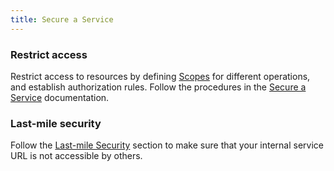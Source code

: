 ```yaml
---
title: Secure a Service
---
```


### Restrict access

Restrict access to resources by defining [Scopes](/overview/security/index.html#Scopes) for different operations, and establish authorization rules. Follow the procedures in the [Secure a Service](/overview/security/index.html#SecureaService) documentation.


### Last-mile security

Follow the [Last-mile Security](/overview/security/index.html#LastMileSecurity) section to make sure that your internal service URL is not accessible by others.
